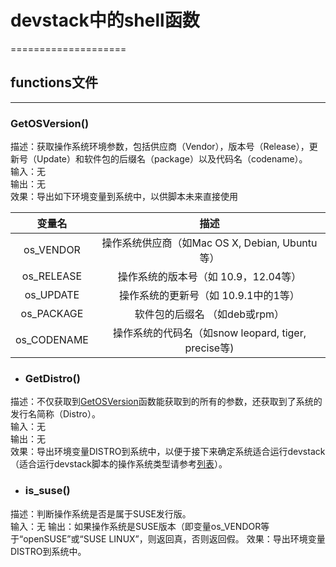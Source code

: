 # devstack中的shell函数
====================

## functions文件
____________________

### GetOSVersion()

描述：获取操作系统环境参数，包括供应商（Vendor），版本号（Release），更新号（Update）和软件包的后缀名（package）以及代码名（codename）。  
输入：无  
输出：无  
效果：导出如下环境变量到系统中，以供脚本未来直接使用  

| 变量名 | 描述 |
|:-:|:-:|
| os_VENDOR | 操作系统供应商（如Mac OS X, Debian, Ubuntu等）|
| os_RELEASE | 操作系统的版本号（如 10.9，12.04等）|
| os_UPDATE | 操作系统的更新号（如 10.9.1中的1等）|
| os_PACKAGE | 软件包的后缀名 （如deb或rpm）|
| os_CODENAME | 操作系统的代码名（如snow leopard, tiger, precise等) |

+ <h3 id="getdistro">GetDistro()</h3>

描述：不仅获取到[GetOSVersion](#getosversion)函数能获取到的所有的参数，还获取到了系统的发行名简称（Distro）。  
输入：无  
输出：无  
效果：导出环境变量DISTRO到系统中，以便于接下来确定系统适合运行devstack（适合运行devstack脚本的操作系统类型请参考[列表](/Test-OS-List.md)）。

+ <h3 id="issuse">is_suse()</h3>

描述：判断操作系统是否是属于SUSE发行版。  
输入：无
输出：如果操作系统是SUSE版本（即变量os_VENDOR等于“openSUSE”或“SUSE LINUX”，则返回真，否则返回假。
效果：导出环境变量DISTRO到系统中。
